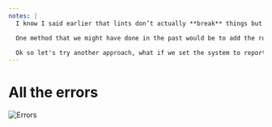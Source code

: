 ```yaml
---
notes: |
  I know I said earlier that lints don’t actually **break** things but for better or worse our CI is setup to explode if even a single lint rule fails so we can’t just turn on this rule. And this rule isn’t something that we can blindly fix in all the buttons because someone added the flex class for a reason, we need to go and manually check each of the buttons before we just remove the class. So what do we do!?

  One method that we might have done in the past would be to add the rule but either configure our system to ignore it, but this doesn't really help us because we might as well not have added a lint rule that we instantly configure our system to ignore it!

  Ok so let's try another approach, what if we set the system to report them as warnings and not errors:
---
```


# All the errors

![Errors](/images/errors.png)
